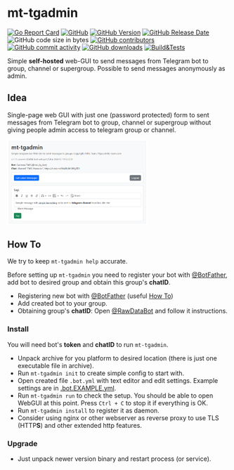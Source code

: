 # mt-tgadmin

[![Go Report Card](https://goreportcard.com/badge/github.com/mitoteam/mt-tgadmin)](https://goreportcard.com/report/github.com/mitoteam/mt-tgadmin)
[![GitHub](https://img.shields.io/github/license/mitoteam/mt-tgadmin)](https://github.com/mitoteam/mt-tgadmin/blob/main/LICENSE)
[![GitHub Version](https://img.shields.io/github/v/release/mitoteam/mt-tgadmin?logo=github)](https://github.com/mitoteam/mt-tgadmin)
[![GitHub Release Date](https://img.shields.io/github/release-date/mitoteam/mt-tgadmin)](https://github.com/mitoteam/mt-tgadmin/releases)
![GitHub code size in bytes](https://img.shields.io/github/languages/code-size/mitoteam/mt-tgadmin)
[![GitHub contributors](https://img.shields.io/github/contributors-anon/mitoteam/mt-tgadmin)](https://github.com/mitoteam/mt-tgadmin/graphs/contributors)
[![GitHub commit activity](https://img.shields.io/github/commit-activity/y/mitoteam/mt-tgadmin)](https://github.com/mitoteam/mt-tgadmin/commits)
[![GitHub downloads](https://img.shields.io/github/downloads/mitoteam/mt-tgadmin/total)](https://github.com/mitoteam/mt-tgadmin/releases)
[![Build&Tests](https://github.com/mitoteam/mt-tgadmin/actions/workflows/go.yml/badge.svg)](https://github.com/mitoteam/mt-tgadmin/actions/workflows/go.yml)

Simple **self-hosted** web-GUI to send messages from Telegram bot to group, channel or supergroup. Possible to send messages anonymously as admin.

## Idea

Single-page web GUI with just one (password protected) form to sent messages from Telegram bot to group, channel or supergroup without giving people admin access to telegram group or channel.

<img src="graphics/screenshot.png" width="320">

## How To

We try to keep `mt-tgadmin help` accurate.

Before setting up `mt-tgadmin` you need to register your bot with [@BotFather](https://t.me/botfather), add bot to desired group and obtain this group's **chatID**.

* Registering new bot with [@BotFather](https://t.me/botfather) (useful [How To](https://core.telegram.org/bots/features#creating-a-new-bot))
* Add created bot to your group.
* Obtaining group's **chatID**: Open [@RawDataBot](https://t.me/rawdatabot) and follow it instructions.

### Install

You will need bot's **token** and **chatID** to run `mt-tgadmin`.

* Unpack archive for you platform to desired location (there is just one executable file in archive).
* Run `mt-tgadmin init` to create simple config to start with.
* Open created file `.bot.yml` with text editor and edit settings. Example settings are in [.bot.EXAMPLE.yml](https://github.com/mitoteam/mt-tgadmin/blob/main/.bot.EXAMPLE.yml).
* Run `mt-tgadmin run` to check the setup. You should be able to open WebGUI at this point. Press `Ctrl + C` to stop it if everything is OK.
* Run `mt-tgadmin install` to register it as daemon.
* Consider using nginx or other webserver as reverse proxy to use TLS (HTTP**S**) and other extended http features.

### Upgrade

* Just unpack newer version binary and restart process (or service).
